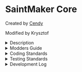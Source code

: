 # SaintMaker Core

Created by [Cendy](https://www.upwork.com/freelancers/~01b3ada479ef818cc7)

Modified by Krysztof

<details><summary>Description</summary>
<p>

The draft of the SaintMaker PWA. Will eventually function as the town square for a multitude of other apps like a examination of conscience guide, a habit tracker, a lectio divina, etc.

</p>
</details>
<details><summary>Modders Guide</summary>
<p>

The SaintMaker has the goal of being "moddable" in that you can create additional applications independent of it and link them back to it. However, we curate said applications.

If you would like to create a mod for the SaintMaker then the steps for doing so are as follows:
- Fork the SaintMaker core repository and build your new application on top of it https://github.com/Saint-Maker/prayer-book-template-a
- To integrate your mod into our "marketplace" you'll need to create a branch off of the core repository; within it, run `yarn mod {your mod name} {your github user/organization name}`, this will generate a json file with a name like `Examen_cb0806151.json` in `src/mods` with a similar structure to the json included below. 
- Once you've filled out that json with your mods details, your pull request is ready to submit.
- We will then review your pull request and its corresponding codebase. If we believe it fits our audience (we probably will) we'll merge it; however, if it does not, users will still be able to add it as a custom mod.

```
{
    "id": "a unique identifier", // a unique identifier that will automatically be generated
    "name": "Name", // the name of your mod
    "issuesPageLink":  "https://github.../issues/new", // a link to the new issue page of your mods github/gitlab
    "path": 'https://something.com', // the url of your mod
    "description": "A description", // the description of your mod
    "isNative": false, // leave as false
}
```

</p>
</details>
<details><summary>Coding Standards</summary>
<p>

Krysztof: I pulled the bulk of the coding standards from this guide by [jondjones](https://www.jondjones.com/frontend/react/react-tutorials/react-coding-standards-and-practices-to-level-up-your-code/) (thank you Jon, I owe you a beer) and converted as many as I could to automated coding standards (eslint rules, prettier rules, etc). In addition to that, there is a bundle of other misc/manual coding standards that can be found at the end of this segment.

### Legend:
- (dropped): we aren't following this rule
- (manual): we are following this rule but couldn't find a way to automate it
- (automated): this rule is automatically being followed

## Naming Conventions
- (automated) Component’s names should be written using pascal case
- (automated) Non-components should be written using camel case
- (manual) Unit test files should use the same name as its corresponding file
- (automated) Attribute name should be camel case:
- (dropped) Inline styles should be camel case:
- (automated) Variable names should be camel case. Variable names can contain number and special characters:
- (dropped) CSS files should be named the same as the component:
- (dropped) If a component requires multiple files (css, test) locate all files within component a folder
- (manual) Use .jsx or .tsx extension a for React components

## Bug Avoidance
- (automated) Use optional chaining if things can be null
- (automated) Use the guard pattern/prop types/typescript to ensure your passed in parameters are valid
- (manual) Create PURE functions and avoid side-effects
- (manual) Avoid mutating state when working with arrays
- (automated) Remove all console.log()
- (automated) Treat props as read-only. Do not try to modify them.

## Architecture & Clean Code
- (automated) No DRY violations. Create utility files to avoid duplicate code.
- (dropped) Follow the component/presentation pattern where appropriate. Components should follow the single responsibility principle
- (dropped) Use Higher Order Components where appropriate
- (manual) Split code into respective files, JavaScript, test, and CSS
- (dropped) Create a index.js within each folder for exporting. This will reduce repeating names on the imports
- (automated) Only include one React component per file
- (dropped) Favour functionless components
- (dropped) Do not use mixins
- (automated) No unneeded comments
- (automated) Methods that are longer than the screen should be refactored into smaller units
- (automated) Commented out code should be deleted, not committed

## ES6
- (automated) Can you use spread operator be used instead?
- (automated) Can you use destructuring be used instead?
- (automated) Only use let or const
- (automated) Favour arrow functions
- (automated) Can the optional chain operator be used instead of an explicit null check
- (automated) Can nullish coalescing by used instead of a explicit null comparison

## Testing
- Addressed in a separate segment

## CSS
- (automated) Avoid Inline CSS
- (dropped) A naming convention is defined and followed (BEM, SUIT, etc..)

<hr/>

## Misc
- (automated) Auto-fixed typescript aliases: the custom rule prefer-alias-imports automatically processes relative imports and converts them into alias imports
- (automated) Prefer arrow functions for React component definition: enforced by an eslint rule
- (automated) Import sorting: we sort imports into two categories: external (first) and internal (second).
- (automated) Prohibit default export: keeping exports composable.
- Loading, please wait...

## Other
- (manual) Minimum supported screen size in the SaintMaker is 360px width. As per this article https://worship.agency/mobile-screen-sizes-for-2022-based-on-data-from-2021 that will cover approximately 73% of 2021 mobile users (and I assume an even higher percentage of 2022 mobile users).
- (manual) We use the react-icons library within this app: https://react-icons.github.io/react-icons/search
- (automated) We use folderslint to enforce a folder structure: https://github.com/denisraslov/folderslint
- (automated) We use husky to run unimported, eslint, folderslint, and prettier before you commit your code

</p>
</details>
<details><summary>Testing Standards</summary>
<p>

We use the running of yarn coverage to, for now, ensure that the utils folder is at a 100% code coverage (lines, functions, branches, and statements). This forces us to write tests and sets a quality benchmark for our testing

## Testing
- (kinda automated) Write tests
- (automated) Define a quality gate using coveralls
- (manual) Don't test more than one thing in a test
- (manual) No logic should exist within your test code
- (dropped) Test classes only test one class
- (manual) Code that needs to talk to a network, or, database is mocked

</p>
</details>
<details><summary>Development Log</summary>
<p>

12/10/22

- make the header and drawer reusable between pages
- start work on the habit tracker

12/17/22

- wrap up draft of habit tracker
- move habit data into indexdb
- fix editing behavior of habits
- add prayer book and habits to hamburger

1/3/23

- store at least 4 weeks worth of data per habit
- explore more readable way to push out old weeks
- add unit testing for utils via vitest

1/8/23

- convert individual habit blocks into a component
- store 4 weeks of habit data by default

1/9/23

- set up import/export prayerbook functionality
- filter prayer html when implementing import/export prayerbook functionality
- simplify alert modal component

1/28/23

- setup prettier
- setup most of the eslint rules
- implement husky

1/29/23

- set up additional eslint rules

1/30/23

- setup custom rules (credit for 99% of the prefer-alias-imports rule goes to [Jeff Chen](https://jeffchen.dev/posts/Automatically-Fixing-Relative-Imports-with-ESLint/))
- decide on and implement coding standards

2/3/23
- figure out why prettier isn't applying singlequotes
- have unimported code/packages check run before commit

2/4/23
- Move in-depth coding standard breakdown into this readme

2/12/23
- update husky to test code coverage on commit (just checks the code coverage of the utils folder for now)
- fix eslint linebreak system to work regardless of windows or linux

2/13/23
- integrate jscpd to keep the code dry

3/12/23
- Setup draft of mod select page
- Update Chakra UI

3/13/23
- move "selected mod" list into indexDB
- add "issuesPageLink" to ModDetails
- wire up mod selection and removal functionality
- wire up custom mod functionality
- create ReadMe mod guide

3/16/23
- have mods list update with latest list

3/17/23
- fix UI issue
- change husky to run on push

3/22/23
- make prayerbook searchable
- Add custom mods and make them duplicate writes to mods 
- add eslint rule for unused imports

3/25/23
- make prayerbook search case insensitive
- include default prayers in prayerbook

3/29/23
- Implement draft of app sorting system

3/31/23
- Improve UX of draggable elements
- Determine PR standards and create github PR template

4/20/23
- simplify slices

4/21/23
- wrap up changeover to mod template script
- bring DRY back up to a 100%
- update the readme with the new mod creation instructions

Backlog
- implement onboarding pages
- implement tool to find unexported code
- figure out how to give mods custom sidebar icons

</p>
</details>
